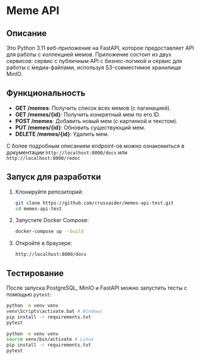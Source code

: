 # Meme API

## Описание

Это Python 3.11 веб-приложение на FastAPI, которое предоставляет API для работы с коллекцией мемов. Приложение состоит из двух сервисов: сервис с публичным API с бизнес-логикой и сервис для работы с медиа-файлами, используя S3-совместимое хранилище MinIO.

## Функциональность

- **GET /memes**: Получить список всех мемов (с пагинацией).
- **GET /memes/{id}**: Получить конкретный мем по его ID.
- **POST /memes**: Добавить новый мем (с картинкой и текстом).
- **PUT /memes/{id}**: Обновить существующий мем.
- **DELETE /memes/{id}**: Удалить мем.

С более подробным описанием endpoint-ов можно ознакомиться в документации `http://localhost:8000/docs` или `http://localhost:8000/redoc`

## Запуск для разработки

1. Клонируйте репозиторий:
    ```bash
    git clone https://github.com/crussaider/memes-api-test.git
    cd memes-api-test
    ```

2. Запустите Docker Compose:
    ```bash
    docker-compose up --build
    ```

3. Откройте в браузере:
    ```plaintext
    http://localhost:8000/docs
    ```

## Тестирование

После запуска PostgreSQL, MinIO и FastAPI можно запустить тесты с помощью `pytest`:
```bash
python -m venv venv
venv\Scripts\activate.bat # Windows
pip install -r requirements.txt
pytest
```
```bash
python -m venv venv
source venv/bin/activate # Linux
pip install -r requirements.txt
pytest
```